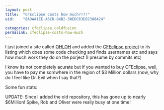 ```yaml
---
layout: post
title:  "CFEclipse costs how much?!?!"
uid:	"8A9AA1EE-A6CD-84B2-30EDC63E02388424"

categories: cfeclipse,coldfusion
permalink: cfeclipse-costs-how-much
---
```

I just joined a site called <a href="http://www.ohloh.net/">OHLOH</a> and added the <a href="">CFEclipse project</a> to its listing which does some code checking and finds usernames etc and says how much work they do on the porject (I presume by commits etc)

I know its not completely acurate but if you wanted to buy CFEclipse, well, you have to pay me somwhere in the region of $3 Million dollars (now, why do I feel like Dr. Evil when I say that?)


Some fun stats:
<SCRIPT type='text/javascript' language='JavaScript' src='http://www.ohloh.net/projects/5939;badge_js'></SCRIPT>

UPDATE: Since I added the old repository, this has gone up to nearly $6Million! Spike, Rob and Oliver were really busy at one time!